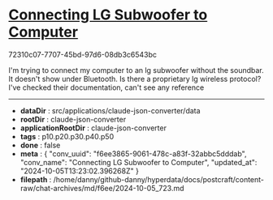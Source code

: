 # [Connecting LG Subwoofer to Computer](https://claude.ai/chat/f6ee3865-9061-478c-a83f-32abbc5dddab)

72310c07-7707-45bd-97d6-08db3c6543bc

I'm trying to connect my computer to an lg subwoofer without the soundbar. It doesn't show under Bluetooth. Is there a proprietary lg wireless protocol? I've checked their documentation, can't see any reference

---

* **dataDir** : src/applications/claude-json-converter/data
* **rootDir** : claude-json-converter
* **applicationRootDir** : claude-json-converter
* **tags** : p10.p20.p30.p40.p50
* **done** : false
* **meta** : {
  "conv_uuid": "f6ee3865-9061-478c-a83f-32abbc5dddab",
  "conv_name": "Connecting LG Subwoofer to Computer",
  "updated_at": "2024-10-05T13:23:02.396268Z"
}
* **filepath** : /home/danny/github-danny/hyperdata/docs/postcraft/content-raw/chat-archives/md/f6ee/2024-10-05_723.md